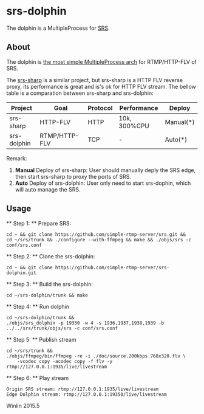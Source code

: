 # srs-dolphin

The dolphin is a MultipleProcess for [SRS][SRS].

## About

The dolphin is [the most simple MultipleProcess arch][ARCH] for RTMP/HTTP-FLV of SRS.

The [srs-sharp][SHARP] is a similar project, but srs-sharp is a HTTP FLV reverse proxy, its performance is great and is's ok for HTTP FLV stream. The bellow table is a comparation between srs-sharp and srs-dolphin:

|   Project   |   Goal        |   Protocol    |   Performance   |   Deploy    |
|   -------   |   -----       |   --------    |   -----------   |   -------   |
|   srs-sharp | HTTP-FLV      |   HTTP        |   10k, 300%CPU  |   Manual(*) |
| srs-dolphin | RTMP/HTTP-FLV |   TCP         |   -             |   Auto(*)   |

Remark:

1. **Manual** Deploy of srs-sharp: User should manually deply the SRS edge, then start srs-sharp to proxy the ports of SRS.
1. **Auto** Deploy of srs-dolphin: User only need to start srs-dophin, which will auto manage the SRS.

## Usage

** Step 1: ** Prepare SRS:

```
cd ~ && git clone https://github.com/simple-rtmp-server/srs.git &&
cd ~/srs/trunk && ./configure --with-ffmpeg && make && ./objs/srs -c conf/srs.conf
```

** Step 2: ** Clone the srs-dolphin:

```
cd ~ && git clone https://github.com/simple-rtmp-server/srs-dolphin.git
```

** Step 3: ** Build the srs-dolphin:

```
cd ~/srs-dolphin/trunk && make
```

** Step 4: ** Run dolphin

```
cd ~/srs-dolphin/trunk && 
./objs/srs_dolphin -p 19350 -w 4 -s 1936,1937,1938,1939 -b ../../srs/trunk/objs/srs -c conf/srs.conf
```

** Step 5: ** Publish stream

```
cd ~/srs/trunk &&
./objs/ffmpeg/bin/ffmpeg -re -i ./doc/source.200kbps.768x320.flv \
    -vcodec copy -acodec copy -f flv -y rtmp://127.0.0.1:1935/live/livestream
```

** Step 6: ** Play stream

```
Origin SRS stream: rtmp://127.0.0.1:1935/live/livestream
Edge Dolphin stream: rtmp://127.0.0.1:19350/live/livestream
```

Winlin 2015.5

[SRS]: https://github.com/simple-rtmp-server/srs
[ARCH]: https://github.com/simple-rtmp-server/srs/wiki/v3_CN_Architecture#multiple-processes-planb
[SHARP]: https://github.com/simple-rtmp-server/go-sharp
